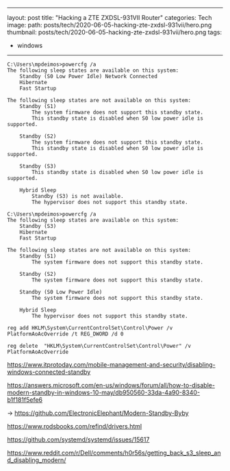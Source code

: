 
---
layout: post
title:  "Hacking a ZTE ZXDSL-931VII Router"
categories: Tech
image: 
  path: posts/tech/2020-06-05-hacking-zte-zxdsl-931vii/hero.png
  thumbnail: posts/tech/2020-06-05-hacking-zte-zxdsl-931vii/hero.png
tags:
  - windows
---

```batch
C:\Users\mpdeimos>powercfg /a
The following sleep states are available on this system:
    Standby (S0 Low Power Idle) Network Connected
    Hibernate
    Fast Startup

The following sleep states are not available on this system:
    Standby (S1)
        The system firmware does not support this standby state.
        This standby state is disabled when S0 low power idle is supported.

    Standby (S2)
        The system firmware does not support this standby state.
        This standby state is disabled when S0 low power idle is supported.

    Standby (S3)
        This standby state is disabled when S0 low power idle is supported.

    Hybrid Sleep
        Standby (S3) is not available.
        The hypervisor does not support this standby state.
```

```batch
C:\Users\mpdeimos>powercfg /a
The following sleep states are available on this system:
    Standby (S3)
    Hibernate
    Fast Startup

The following sleep states are not available on this system:
    Standby (S1)
        The system firmware does not support this standby state.

    Standby (S2)
        The system firmware does not support this standby state.

    Standby (S0 Low Power Idle)
        The system firmware does not support this standby state.

    Hybrid Sleep
        The hypervisor does not support this standby state.
```

    reg add HKLM\System\CurrentControlSet\Control\Power /v PlatformAoAcOverride /t REG_DWORD /d 0

    reg delete  "HKLM\System\CurrentControlSet\Control\Power" /v PlatformAoAcOverride

https://www.itprotoday.com/mobile-management-and-security/disabling-windows-connected-standby

https://answers.microsoft.com/en-us/windows/forum/all/how-to-disable-modern-standby-in-windows-10-may/db950560-33da-4a90-8340-b1f181f5efe6

 -> https://github.com/ElectronicElephant/Modern-Standby-Byby

https://www.rodsbooks.com/refind/drivers.html

https://github.com/systemd/systemd/issues/15617

https://www.reddit.com/r/Dell/comments/h0r56s/getting_back_s3_sleep_and_disabling_modern/
